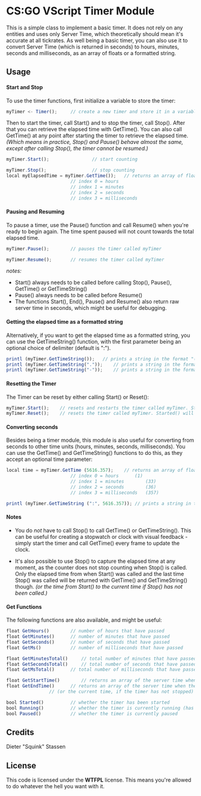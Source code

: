 
# CS:GO VScript Timer Module
This is a simple class to implement a basic timer. It does not rely on any entities and uses only Server Time, which theoretically should mean it's accurate at all tickrates.
As well being a basic timer, you can also use it to convert Server Time (which is returned in seconds) to hours, minutes, seconds and milliseconds, as an array of floats or a formatted string.

## Usage
#### Start and Stop
To use the timer functions, first initialize a variable to store the timer:

```javascript
myTimer <- Timer();		// create a new timer and store it in a variable called myTimer
```

Then to start the timer, call Start() and to stop the timer, call Stop(). After that you can retrieve the elapsed time with GetTime(). You can also call GetTime() at any point after starting the timer to retrieve the elapsed time.
*(Which means in practice, Stop() and Pause() behave almost the same, except after calling Stop(), the timer cannot be resumed.)*

```javascript
myTimer.Start();				// start counting
```
```javascript
myTimer.Stop();					// stop counting
local myElapsedTime = myTimer.GetTime());	// returns an array of float values
						// index 0 = hours
						// index 1 = minutes
						// index 2 = seconds
						// index 3 = milliseconds
```
#### Pausing and Resuming
To pause a timer, use the Pause() function and call Resume() when you're ready to begin again. The time spent paused will not count towards the total elapsed time.
```javascript
myTimer.Pause();		// pauses the timer called myTimer
```
```javascript
myTimer.Resume();		// resumes the timer called myTimer
```
*notes:*
* Start() always needs to be called before calling Stop(), Pause(), GetTime() or GetTimeString()
* Pause() always needs to be called before Resume()
* The functions Start(), End(), Pause() and Resume() also return raw server time in seconds, which might be useful for debugging.
#### Getting the elapsed time as a formatted string
Alternatively, if you want to get the elapsed time as a formatted string, you can use the GetTimeString() function, with the first parameter being an optional choice of delimiter (default is ":").
```javascript
printl (myTimer.GetTimeString());	// prints a string in the format "(h)h:mm:ss:msmsms"
printl (myTimer.GetTimeString("."));	// prints a string in the format "(h)h.mm.ss.msmsms"
printl (myTimer.GetTimeString("-"));	// prints a string in the format "(h)h-mm-ss-msmsms"
```
#### Resetting the Timer
The Timer can be reset by either calling Start() or Reset():
```javascript
myTimer.Start();	// resets and restarts the timer called myTimer. Started() will return true.
myTimer.Reset();	// resets the timer called myTimer. Started() will return false.
```
#### Converting seconds
Besides being a timer module, this module is also useful for converting from seconds to other time units (hours, minutes, seconds, milliseconds).
You can use the GetTime() and GetTimeString() functions to do this, as they accept an optional time parameter:
```javascript
local time = myTimer.GetTime (5616.357);	// returns an array of float values
						// index 0 = hours 		(1)
						// index 1 = minutes		(33)
						// index 2 = seconds		(36)
						// index 3 = milliseconds	(357)
```
```javascript
printl (myTimer.GetTimeString (":", 5616.357)); // prints a string in the format "1:33:36:357"
```
#### Notes
* You do *not* have to call Stop() to call GetTime() or GetTimeString(). This can be useful for creating a stopwatch or clock with visual feedback - simply start the timer and call GetTime() every frame to update the clock.

* It's also possible to use Stop() to capture the elapsed time at any moment, as the counter does not stop counting when Stop() is called.
Only the elapsed time from when Start() was called and the last time Stop() was called will be returned with GetTime() and GetTimeString() though.
*(or the time from Start() to the current time if Stop() has not been called.)*
#### Get Functions
The following functions are also available, and might be useful:
```javascript
float GetHours()		// number of hours that have passed
float GetMinutes()		// number of minutes that have passed
float GetSeconds()		// number of seconds that have passed
float GetMs()			// number of milliseconds that have passed

float GetMinutesTotal()		// total number of minutes that have passed
float GetSecondsTotal()		// total number of seconds that have passed
float GetMsTotal()		// total number of milliseconds that have passed

float GetStartTime()		// returns an array of the server time when the timer started (similar to GetTime)
float GetEndTime()		// returns an array of the server time when the timer stopped
				// (or the current time, if the timer has not stopped)

bool Started()			// whether the timer has been started
bool Running()			// whether the timer is currently running (has not been stopped with Stop() or Reset())
bool Paused()			// whether the timer is currently paused
```

## Credits
Dieter "Squink" Stassen
## License
This code is licensed under the  **WTFPL** license. This means you're allowed to do whatever the hell you want with it.
